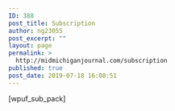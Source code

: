 ```yaml
---
ID: 388
post_title: Subscription
author: ng23055
post_excerpt: ""
layout: page
permalink: >
  http://midmichiganjournal.com/subscription
published: true
post_date: 2019-07-18 16:08:51
---
```

[wpuf_sub_pack]